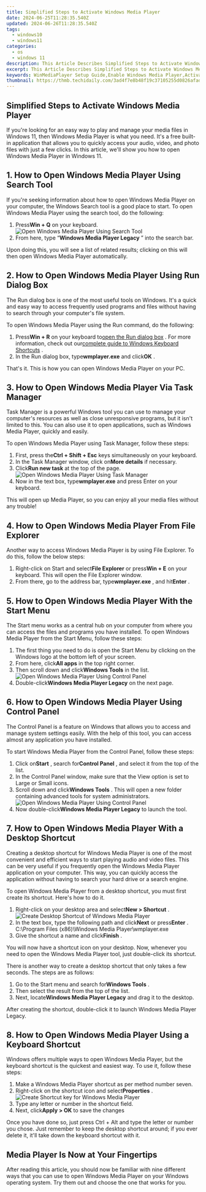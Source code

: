 ```yaml
---
title: Simplified Steps to Activate Windows Media Player
date: 2024-06-25T11:28:35.540Z
updated: 2024-06-26T11:28:35.540Z
tags:
  - windows10
  - windows11
categories:
  - os
  - windows 11
description: This Article Describes Simplified Steps to Activate Windows Media Player
excerpt: This Article Describes Simplified Steps to Activate Windows Media Player
keywords: WinMediaPlayer Setup Guide,Enable Windows Media Player,Activate WMP On PC,Simple WMP Activation Steps,Windows Media Player Start-Up,Turn On Windows Media,Launch WMP Quickly
thumbnail: https://thmb.techidaily.com/3ad4f7e8b48f19c37105255d0826afad52f6608bef33c5c37cef1bfce8aa66b0.jpeg
---
```


## Simplified Steps to Activate Windows Media Player

 If you're looking for an easy way to play and manage your media files in Windows 11, then Windows Media Player is what you need. It's a free built-in application that allows you to quickly access your audio, video, and photo files with just a few clicks. In this article, we'll show you how to open Windows Media Player in Windows 11.

## 1\. How to Open Windows Media Player Using Search Tool

 If you're seeking information about how to open Windows Media Player on your computer, the Windows Search tool is a good place to start. To open Windows Media Player using the search tool, do the following:

1. Press**Win + Q** on your keyboard.  
![Open Windows Media Player Using Search Tool](https://static1.makeuseofimages.com/wordpress/wp-content/uploads/2023/01/open-windows-media-player-using-search-tool.jpg)
2. From here, type “**Windows Media Player Legacy** ” into the search bar.

 Upon doing this, you will see a list of related results; clicking on this will then open Windows Media Player automatically.

## 2\. How to Open Windows Media Player Using Run Dialog Box

 The Run dialog box is one of the most useful tools on Windows. It's a quick and easy way to access frequently used programs and files without having to search through your computer's file system.

To open Windows Media Player using the Run command, do the following:

1. Press**Win + R** on your keyboard to[open the Run dialog box](https://www.makeuseof.com/windows-open-run-command-dialog-box/) . For more information, check out our[complete guide to Windows Keyboard Shortcuts](https://www.makeuseof.com/tag/windows-shortcuts-101-ultimate-keyboard-shortcut-guide/) .
2. In the Run dialog box, type**wmplayer.exe** and click**OK** .

 That's it. This is how you can open Windows Media Player on your PC.

## 3\. How to Open Windows Media Player Via Task Manager

 Task Manager is a powerful Windows tool you can use to manage your computer's resources as well as close unresponsive programs, but it isn't limited to this. You can also use it to open applications, such as Windows Media Player, quickly and easily.

To open Windows Media Player using Task Manager, follow these steps:

1. First, press the**Ctrl + Shift + Esc** keys simultaneously on your keyboard.
2. In the Task Manager window, click on**More details** if necessary.
3. Click**Run new task** at the top of the page.  
![Open Windows Media Player Using Task Manager](https://static1.makeuseofimages.com/wordpress/wp-content/uploads/2023/01/open-windows-media-player-using-task-manager.jpg)
4. Now in the text box, type**wmplayer.exe** and press Enter on your keyboard.

 This will open up Media Player, so you can enjoy all your media files without any trouble!

## 4\. How to Open Windows Media Player From File Explorer

 Another way to access Windows Media Player is by using File Explorer. To do this, follow the below steps:

1. Right-click on Start and select**File Explorer** or press**Win + E** on your keyboard. This will open the File Explorer window.
2. From there, go to the address bar, type**wmplayer.exe** , and hit**Enter** .

## 5\. How to Open Windows Media Player With the Start Menu

 The Start menu works as a central hub on your computer from where you can access the files and programs you have installed. To open Windows Media Player from the Start Menu, follow these steps:

1. The first thing you need to do is open the Start Menu by clicking on the Windows logo at the bottom left of your screen.
2. From here, click**All apps** in the top right corner.
3. Then scroll down and click**Windows Tools** in the list.  
![Open Windows Media Player Using Control Panel](https://static1.makeuseofimages.com/wordpress/wp-content/uploads/2023/01/open-windows-media-player-using-control-panel.jpg)
4. Double-click**Windows Media Player Legacy** on the next page.

## 6\. How to Open Windows Media Player Using Control Panel

 The Control Panel is a feature on Windows that allows you to access and manage system settings easily. With the help of this tool, you can access almost any application you have installed.

 To start Windows Media Player from the Control Panel, follow these steps:

1. Click on**Start** , search for**Control Panel** , and select it from the top of the list.
2. In the Control Panel window, make sure that the View option is set to Large or Small icons.
3. Scroll down and click**Windows Tools** . This will open a new folder containing advanced tools for system administrators.  
![Open Windows Media Player Using Control Panel](https://static1.makeuseofimages.com/wordpress/wp-content/uploads/2023/01/open-windows-media-player-using-control-panel.jpg)
4. Now double-click**Windows Media Player Legacy** to launch the tool.

## 7\. How to Open Windows Media Player With a Desktop Shortcut

 Creating a desktop shortcut for Windows Media Player is one of the most convenient and efficient ways to start playing audio and video files. This can be very useful if you frequently open the Windows Media Player application on your computer. This way, you can quickly access the application without having to search your hard drive or a search engine.

 To open Windows Media Player from a desktop shortcut, you must first create its shortcut. Here's how to do it.

1. Right-click on your desktop area and select**New > Shortcut** .  
![Create Desktop Shortcut of Windows Media Player](https://static1.makeuseofimages.com/wordpress/wp-content/uploads/2023/01/create-desktop-shortcut-of-windows-media-player.jpg)
2. In the text box, type the following path and click**Next** or press**Enter** .  
C:\Program Files (x86)\Windows Media Player\wmplayer.exe
3. Give the shortcut a name and click**Finish** .

 You will now have a shortcut icon on your desktop. Now, whenever you need to open the Windows Media Player tool, just double-click its shortcut.

 There is another way to create a desktop shortcut that only takes a few seconds. The steps are as follows:

1. Go to the Start menu and search for**Windows Tools** .
2. Then select the result from the top of the list.
3. Next, locate**Windows Media Player Legacy** and drag it to the desktop.

 After creating the shortcut, double-click it to launch Windows Media Player Legacy.

## 8\. How to Open Windows Media Player Using a Keyboard Shortcut

 Windows offers multiple ways to open Windows Media Player, but the keyboard shortcut is the quickest and easiest way. To use it, follow these steps:

1. Make a Windows Media Player shortcut as per method number seven.
2. Right-click on the shortcut icon and select**Properties** .  
![Create Shortcut key for Windows Media Player](https://static1.makeuseofimages.com/wordpress/wp-content/uploads/2023/01/create-shortcut-key-for-windows-media-player.jpg)
3. Type any letter or number in the shortcut field.
4. Next, click**Apply > OK** to save the changes

 Once you have done so, just press Ctrl + Alt and type the letter or number you chose. Just remember to keep the desktop shortcut around; if you ever delete it, it'll take down the keyboard shortcut with it.

## Media Player Is Now at Your Fingertips

 After reading this article, you should now be familiar with nine different ways that you can use to open Windows Media Player on your Windows operating system. Try them out and choose the one that works for you.


<ins class="adsbygoogle"
     style="display:block"
     data-ad-format="autorelaxed"
     data-ad-client="ca-pub-7571918770474297"
     data-ad-slot="1223367746"></ins>



<ins class="adsbygoogle"
     style="display:block"
     data-ad-client="ca-pub-7571918770474297"
     data-ad-slot="8358498916"
     data-ad-format="auto"
     data-full-width-responsive="true"></ins>


